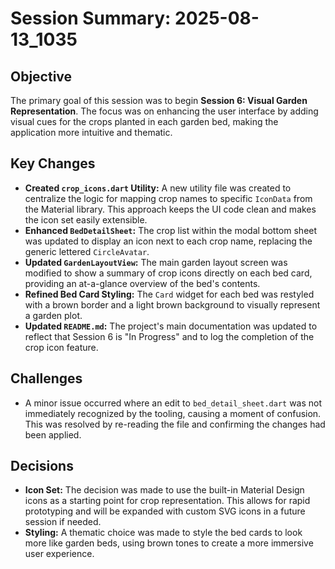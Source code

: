 # Session Summary: 2025-08-13_1035

## Objective
The primary goal of this session was to begin **Session 6: Visual Garden Representation**. The focus was on enhancing the user interface by adding visual cues for the crops planted in each garden bed, making the application more intuitive and thematic.

## Key Changes
- **Created `crop_icons.dart` Utility:** A new utility file was created to centralize the logic for mapping crop names to specific `IconData` from the Material library. This approach keeps the UI code clean and makes the icon set easily extensible.
- **Enhanced `BedDetailSheet`:** The crop list within the modal bottom sheet was updated to display an icon next to each crop name, replacing the generic lettered `CircleAvatar`.
- **Updated `GardenLayoutView`:** The main garden layout screen was modified to show a summary of crop icons directly on each bed card, providing an at-a-glance overview of the bed's contents.
- **Refined Bed Card Styling:** The `Card` widget for each bed was restyled with a brown border and a light brown background to visually represent a garden plot.
- **Updated `README.md`:** The project's main documentation was updated to reflect that Session 6 is "In Progress" and to log the completion of the crop icon feature.

## Challenges
- A minor issue occurred where an edit to `bed_detail_sheet.dart` was not immediately recognized by the tooling, causing a moment of confusion. This was resolved by re-reading the file and confirming the changes had been applied.

## Decisions
- **Icon Set:** The decision was made to use the built-in Material Design icons as a starting point for crop representation. This allows for rapid prototyping and will be expanded with custom SVG icons in a future session if needed.
- **Styling:** A thematic choice was made to style the bed cards to look more like garden beds, using brown tones to create a more immersive user experience.
